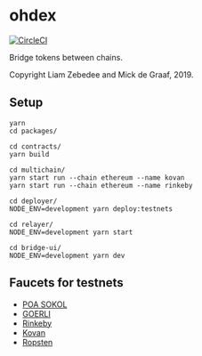 ohdex
=====

[![CircleCI](https://circleci.com/gh/liamzebedee/ohdex/tree/master.svg?style=svg)](https://circleci.com/gh/liamzebedee/ohdex/tree/master)

Bridge tokens between chains.

Copyright Liam Zebedee and Mick de Graaf, 2019.

## Setup
```
yarn
cd packages/

cd contracts/
yarn build

cd multichain/
yarn start run --chain ethereum --name kovan
yarn start run --chain ethereum --name rinkeby

cd deployer/
NODE_ENV=development yarn deploy:testnets

cd relayer/
NODE_ENV=development yarn start

cd bridge-ui/
NODE_ENV=development yarn dev
```

## Faucets for testnets

- [POA SOKOL](https://faucet.poa.network/)
- [GOERLI](https://goerli-faucet.slock.it/)
- [Rinkeby](https://faucet.rinkeby.io/) 
- [Kovan](https://faucet.kovan.network/)
- [Ropsten](https://faucet.ropsten.be/)


